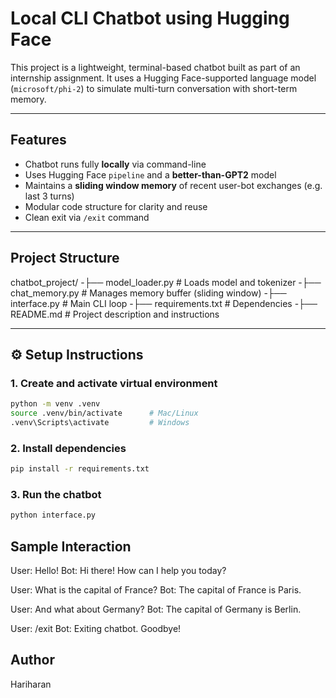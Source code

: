 # Local CLI Chatbot using Hugging Face

This project is a lightweight, terminal-based chatbot built as part of an internship assignment. It uses a Hugging Face-supported language model (`microsoft/phi-2`) to simulate multi-turn conversation with short-term memory.

---

## Features

- Chatbot runs fully **locally** via command-line
- Uses Hugging Face `pipeline` and a **better-than-GPT2** model
- Maintains a **sliding window memory** of recent user-bot exchanges (e.g. last 3 turns)
- Modular code structure for clarity and reuse
- Clean exit via `/exit` command

---

## Project Structure

chatbot_project/
-├── model_loader.py # Loads model and tokenizer
-├── chat_memory.py # Manages memory buffer (sliding window)
-├── interface.py # Main CLI loop
-├── requirements.txt # Dependencies
-├── README.md # Project description and instructions


---

## ⚙️ Setup Instructions

### 1. Create and activate virtual environment
```bash
python -m venv .venv
source .venv/bin/activate      # Mac/Linux
.venv\Scripts\activate         # Windows
```

### 2. Install dependencies
```bash
pip install -r requirements.txt
```
### 3. Run the chatbot
```bash
python interface.py
```
## Sample Interaction
User: Hello!
Bot: Hi there! How can I help you today?

User: What is the capital of France?
Bot: The capital of France is Paris.

User: And what about Germany?
Bot: The capital of Germany is Berlin.

User: /exit
Bot: Exiting chatbot. Goodbye!

## Author
Hariharan
